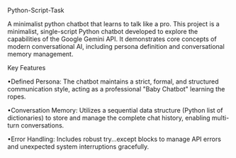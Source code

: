 Python-Script-Task

A minimalist python chatbot that learns to talk like a pro. This project is a minimalist, single-script Python chatbot developed to explore the capabilities of the Google Gemini API. It demonstrates core concepts of modern conversational AI, including persona definition and conversational memory management.

Key Features

•Defined Persona: The chatbot maintains a strict, formal, and structured communication style, acting as a professional "Baby Chatbot" learning the ropes.

•Conversation Memory: Utilizes a sequential data structure (Python list of dictionaries) to store and manage the complete chat history, enabling multi-turn conversations.

•Error Handling: Includes robust try...except blocks to manage API errors and unexpected system interruptions gracefully.
